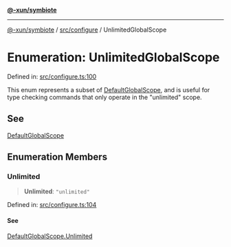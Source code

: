 [**@-xun/symbiote**](../../../README.md)

***

[@-xun/symbiote](../../../README.md) / [src/configure](../README.md) / UnlimitedGlobalScope

# Enumeration: UnlimitedGlobalScope

Defined in: [src/configure.ts:100](https://github.com/Xunnamius/symbiote/blob/15d3444639e5919af49429f7c60a387a77f22b82/src/configure.ts#L100)

This enum represents a subset of [DefaultGlobalScope](DefaultGlobalScope.md), and is useful for type
checking commands that only operate in the "unlimited" scope.

## See

[DefaultGlobalScope](DefaultGlobalScope.md)

## Enumeration Members

### Unlimited

> **Unlimited**: `"unlimited"`

Defined in: [src/configure.ts:104](https://github.com/Xunnamius/symbiote/blob/15d3444639e5919af49429f7c60a387a77f22b82/src/configure.ts#L104)

#### See

[DefaultGlobalScope.Unlimited](DefaultGlobalScope.md#unlimited)
